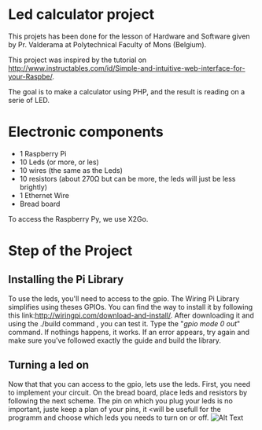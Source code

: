 # Led calculator project
This projets has been done for the lesson of Hardware and Software given by Pr. Valderama at Polytechnical Faculty of Mons (Belgium).

This project was inspired by the tutorial on http://www.instructables.com/id/Simple-and-intuitive-web-interface-for-your-Raspbe/.

The goal is to make a calculator using PHP, and the result is reading on a serie of LED.

# Electronic components
- 1 Raspberry Pi
- 10 Leds (or more, or les)
- 10 wires (the same as the Leds)
- 10 resistors (about 270Ω but can be more, the leds will just be less brightly)
- 1 Ethernet Wire
- Bread board


To access the Raspberry Py, we  use X2Go.

# Step of the Project
## Installing the Pi Library
To use the leds, you'll need to access to the gpio. The Wiring Pi Library simplifies using theses GPIOs. You can find the way to install it by following this link:http://wiringpi.com/download-and-install/. After downloading it and using the ./build command , you can test it. Type the "*gpio mode 0 out*" command. If nothings happens, it works. If an error appears, try again and make sure you've followed exactly the guide and build the library.

## Turning a led on
Now that that you can access to the gpio, lets use the leds. First, you need to implement your circuit. On the bread board, place leds and resistors by following the next scheme. The pin on which you plug your leds is no important, juste keep a plan of your pins, it <will be usefull for the programm and choose which leds you needs to turn on or off.  ![Alt Text](https://cdn.instructables.com/F35/L2SN/HN82KGOY/F35L2SNHN82KGOY.LARGE.jpg)
